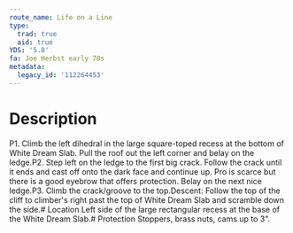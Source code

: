 ```yaml
---
route_name: Life on a Line
type:
  trad: true
  aid: true
YDS: '5.8'
fa: Joe Herbst early 70s
metadata:
  legacy_id: '112264453'
---
```

# Description
P1. Climb the left dihedral in the large square-toped recess at the bottom of White Dream Slab. Pull the roof out the left corner and belay on the ledge.P2. Step left on the ledge to the first big crack. Follow the crack until it ends and cast off onto the dark face and continue up. Pro is scarce but there is a good eyebrow that offers protection. Belay on the next nice ledge.P3. Climb the crack/groove to the top.Descent: Follow the top of the cliff to climber's right past the top of White Dream Slab and scramble down the side.# Location
Left side of the large rectangular recess at the base of the White Dream Slab.# Protection
Stoppers, brass nuts, cams up to 3".